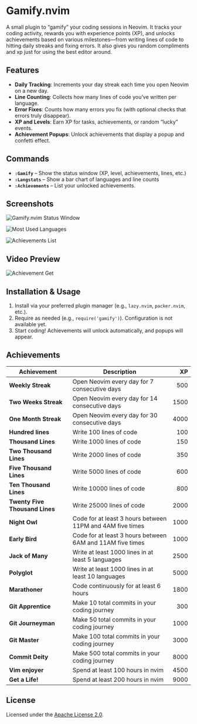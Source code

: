 # Gamify.nvim

A small plugin to “gamify” your coding sessions in Neovim. It tracks your coding activity, rewards you with experience points (XP), and unlocks achievements based on various milestones—from writing lines of code to hitting daily streaks and fixing errors. It also gives you random compliments and xp just for using the best editor around. 

## Features

- **Daily Tracking**: Increments your day streak each time you open Neovim on a new day.  
- **Line Counting**: Collects how many lines of code you’ve written per language.  
- **Error Fixes**: Counts how many errors you fix (with optional checks that errors truly disappear).  
- **XP and Levels**: Earn XP for tasks, achievements, or random “lucky” events.  
- **Achievement Popups**: Unlock achievements that display a popup and confetti effect.  

## Commands
- **`:Gamify`** – Show the status window (XP, level, achievements, lines, etc.)  
- **`:Langstats`** – Show a bar chart of languages and line counts  
- **`:Achievements`** – List your unlocked achievements.
## Screenshots

![Gamify.nvim Status Window](https://private-user-images.githubusercontent.com/113286903/400165080-398c0d50-cfb3-4a9b-8c0d-b0c6dba05dd9.jpg?jwt=eyJhbGciOiJIUzI1NiIsInR5cCI6IkpXVCJ9.eyJpc3MiOiJnaXRodWIuY29tIiwiYXVkIjoicmF3LmdpdGh1YnVzZXJjb250ZW50LmNvbSIsImtleSI6ImtleTUiLCJleHAiOjE3MzYwMjUzOTcsIm5iZiI6MTczNjAyNTA5NywicGF0aCI6Ii8xMTMyODY5MDMvNDAwMTY1MDgwLTM5OGMwZDUwLWNmYjMtNGE5Yi04YzBkLWIwYzZkYmEwNWRkOS5qcGc_WC1BbXotQWxnb3JpdGhtPUFXUzQtSE1BQy1TSEEyNTYmWC1BbXotQ3JlZGVudGlhbD1BS0lBVkNPRFlMU0E1M1BRSzRaQSUyRjIwMjUwMTA0JTJGdXMtZWFzdC0xJTJGczMlMkZhd3M0X3JlcXVlc3QmWC1BbXotRGF0ZT0yMDI1MDEwNFQyMTExMzdaJlgtQW16LUV4cGlyZXM9MzAwJlgtQW16LVNpZ25hdHVyZT1iYzIxNjhmMjdmMWZmMGMxNjBiN2IxNDc4YWM2ZmYzYjQ1ODlmNTJlMGVhMWE2ODU0MmE0OTA3NWRlZmFlMGYwJlgtQW16LVNpZ25lZEhlYWRlcnM9aG9zdCJ9.v7TK1ywzWEhTmI6Egd7u_kPgUpWRGUrTtjpblnjfe84)

![Most Used Languages](https://private-user-images.githubusercontent.com/113286903/400165086-d9d20490-8781-46d9-bd90-436af5404ee1.jpg?jwt=eyJhbGciOiJIUzI1NiIsInR5cCI6IkpXVCJ9.eyJpc3MiOiJnaXRodWIuY29tIiwiYXVkIjoicmF3LmdpdGh1YnVzZXJjb250ZW50LmNvbSIsImtleSI6ImtleTUiLCJleHAiOjE3MzYwMjUzOTcsIm5iZiI6MTczNjAyNTA5NywicGF0aCI6Ii8xMTMyODY5MDMvNDAwMTY1MDg2LWQ5ZDIwNDkwLTg3ODEtNDZkOS1iZDkwLTQzNmFmNTQwNGVlMS5qcGc_WC1BbXotQWxnb3JpdGhtPUFXUzQtSE1BQy1TSEEyNTYmWC1BbXotQ3JlZGVudGlhbD1BS0lBVkNPRFlMU0E1M1BRSzRaQSUyRjIwMjUwMTA0JTJGdXMtZWFzdC0xJTJGczMlMkZhd3M0X3JlcXVlc3QmWC1BbXotRGF0ZT0yMDI1MDEwNFQyMTExMzdaJlgtQW16LUV4cGlyZXM9MzAwJlgtQW16LVNpZ25hdHVyZT04NmVmODU5NDc2YjJlOTRiZmIzMGRlYTQzOWYzYzI4MDI5ZDc2MmNiNGRmMDI3NGJhMzc1MWY0NzllYzMzY2I2JlgtQW16LVNpZ25lZEhlYWRlcnM9aG9zdCJ9.rbms8Bpi4KVmRI5YDSOmNgQndIu7VMtn94d50DU8QBE)

![Achievements List](https://private-user-images.githubusercontent.com/113286903/400165090-6319b1fd-6481-4879-a653-f16fdc5e6660.jpg?jwt=eyJhbGciOiJIUzI1NiIsInR5cCI6IkpXVCJ9.eyJpc3MiOiJnaXRodWIuY29tIiwiYXVkIjoicmF3LmdpdGh1YnVzZXJjb250ZW50LmNvbSIsImtleSI6ImtleTUiLCJleHAiOjE3MzYwMjUzOTcsIm5iZiI6MTczNjAyNTA5NywicGF0aCI6Ii8xMTMyODY5MDMvNDAwMTY1MDkwLTYzMTliMWZkLTY0ODEtNDg3OS1hNjUzLWYxNmZkYzVlNjY2MC5qcGc_WC1BbXotQWxnb3JpdGhtPUFXUzQtSE1BQy1TSEEyNTYmWC1BbXotQ3JlZGVudGlhbD1BS0lBVkNPRFlMU0E1M1BRSzRaQSUyRjIwMjUwMTA0JTJGdXMtZWFzdC0xJTJGczMlMkZhd3M0X3JlcXVlc3QmWC1BbXotRGF0ZT0yMDI1MDEwNFQyMTExMzdaJlgtQW16LUV4cGlyZXM9MzAwJlgtQW16LVNpZ25hdHVyZT1lYjg5M2VkMzBlNDBkNzM4ZmIxYTAwODEwMTIzYWE3YTE4MTM2NDJiZTRkMzc2NjU5ZDYyNTcwMTZiZDk4NWU1JlgtQW16LVNpZ25lZEhlYWRlcnM9aG9zdCJ9.-SyQApj4qUAqG_SABdIPd9qPxf5ITvMiwzccACvA6FM)

## Video Preview

![Achievement Get](https://private-user-images.githubusercontent.com/113286903/400165045-f5b07484-a700-47ee-97a7-5d13e9d4ebcf.gif?jwt=eyJhbGciOiJIUzI1NiIsInR5cCI6IkpXVCJ9.eyJpc3MiOiJnaXRodWIuY29tIiwiYXVkIjoicmF3LmdpdGh1YnVzZXJjb250ZW50LmNvbSIsImtleSI6ImtleTUiLCJleHAiOjE3MzYwMjUzOTcsIm5iZiI6MTczNjAyNTA5NywicGF0aCI6Ii8xMTMyODY5MDMvNDAwMTY1MDQ1LWY1YjA3NDg0LWE3MDAtNDdlZS05N2E3LTVkMTNlOWQ0ZWJjZi5naWY_WC1BbXotQWxnb3JpdGhtPUFXUzQtSE1BQy1TSEEyNTYmWC1BbXotQ3JlZGVudGlhbD1BS0lBVkNPRFlMU0E1M1BRSzRaQSUyRjIwMjUwMTA0JTJGdXMtZWFzdC0xJTJGczMlMkZhd3M0X3JlcXVlc3QmWC1BbXotRGF0ZT0yMDI1MDEwNFQyMTExMzdaJlgtQW16LUV4cGlyZXM9MzAwJlgtQW16LVNpZ25hdHVyZT0yYzI0ZjdkMWYzY2QyZjUwNzVhNzQ1NWZkZDJkMzdmYjA0MzAzYzBlNzIxNzc3MDA4MTFhNDE5Zjg5ZmFjYWI4JlgtQW16LVNpZ25lZEhlYWRlcnM9aG9zdCJ9.nD-0UujdZyx72u6geeIsLrc-Gg0HOXRou_y-kh89Il8)

## Installation & Usage

1. Install via your preferred plugin manager (e.g., `lazy.nvim`, `packer.nvim`, etc.).  
2. Require as needed (e.g., `require('gamify')`). Configuration is not available yet.
3. Start coding! Achievements will unlock automatically, and popups will appear.  

## Achievements

| **Achievement**            | **Description**                                                              | **XP**  |
|----------------------------|------------------------------------------------------------------------------|--------:|
| **Weekly Streak**          | Open Neovim every day for 7 consecutive days                                 | 500     |
| **Two Weeks Streak**       | Open Neovim every day for 14 consecutive days                                | 1500    |
| **One Month Streak**       | Open Neovim every day for 30 consecutive days                                | 4000    |
| **Hundred lines**          | Write 100 lines of code                                                      | 100     |
| **Thousand Lines**         | Write 1000 lines of code                                                     | 150     |
| **Two Thousand Lines**     | Write 2000 lines of code                                                     | 350     |
| **Five Thousand Lines**    | Write 5000 lines of code                                                     | 600     |
| **Ten Thousand Lines**     | Write 10000 lines of code                                                    | 800     |
| **Twenty Five Thousand Lines** | Write 25000 lines of code                                               | 2000    |
| **Night Owl**              | Code for at least 3 hours between 11PM and 4AM five times                     | 1000    |
| **Early Bird**             | Code for at least 3 hours between 6AM and 11AM five times                     | 1000    |
| **Jack of Many**           | Write at least 1000 lines in at least 5 languages                            | 2500    |
| **Polyglot**               | Write at least 1000 lines in at least 10 languages                           | 5000    |
| **Marathoner**             | Code continuously for at least 6 hours                                       | 1800    |
| **Git Apprentice**         | Make 10 total commits in your coding journey                                 | 300     |
| **Git Journeyman**         | Make 50 total commits in your coding journey                                 | 1000    |
| **Git Master**             | Make 100 total commits in your coding journey                                | 3000    |
| **Commit Deity**           | Make 500 total commits in your coding journey                                | 8000    |
| **Vim enjoyer**            | Spend at least 100 hours in nvim                                             | 4500    |
| **Get a Life!**            | Spend at least 200 hours in nvim                                             | 9000    |

## License
Licensed under the [Apache License 2.0](LICENSE).
